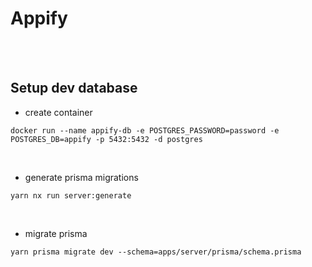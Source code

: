 # Appify

<br>
<br>

## Setup dev database

- create container

```
docker run --name appify-db -e POSTGRES_PASSWORD=password -e POSTGRES_DB=appify -p 5432:5432 -d postgres
```

<br>

- generate prisma migrations

```
yarn nx run server:generate
```

<br>

- migrate prisma

```
yarn prisma migrate dev --schema=apps/server/prisma/schema.prisma
```
